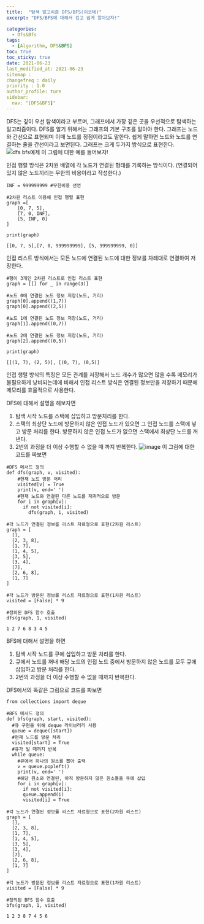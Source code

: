 ```yaml
---
title:  "탐색 알고리즘 DFS/BFS(이코테)"
excerpt: "DFS/BFS에 대해서 깊고 쉽게 알아보자!"

categories:
  - Dfs&Bfs
tags:
  - [Algorithm, DFS&BFS]
toc: true
toc_sticky: true
date: 2021-06-23
last_modified_at: 2021-06-23
sitemap :
changefreq : daily
priority : 1.0
author_profile: ture
sidebar:
  nav: "[DFS&BFS]"
---
```

DFS는 깊이 우선 탐색이라고 부르며, 그래프에서 가장 깊은 곳을 우선적으로 탐색하는 알고리즘이다.
DFS를 알기 위해서는 그래프의 기본 구조를 알아야 한다.
그래프는 노드와 간선으로 표현되며 이때 노드를 정점이라고도 말한다.
쉽게 말하면 노드와 노드를 연결하는 줄을 간선이라고 보면된다.
그래프는 크게 두가지 방식으로 표현한다.
![dfs bfs예제](https://user-images.githubusercontent.com/82932338/123071218-6eb82980-d44f-11eb-9d07-046b25f5c110.jpg)
이 그림에 대한 예를 들어보자!

인접 행렬 방식은 2차원 배열에 각 노드가 연결된 형태를 기록하는 방식이다.
(연결되어 있지 않은 노드끼리는 무한의 비용이라고 작성한다.)
```
INF = 999999999 #무한비용 선언

#2차원 리스트 이용해 인접 행렬 표현
graph =[
    [0, 7, 5],
    [7, 0, INF],
    [5, INF, 0]
]

print(graph)
```
```
[[0, 7, 5],[7, 0, 999999999], [5, 999999999, 0]]
```

인접 리스트 방식에서는 
모든 노드에 연결된 노드에 대한 정보를 차례대로 연결하여 저장한다.
```
#행이 3개인 2차원 리스트로 인접 리스트 표현
graph = [[] for _ in range(3)]

#노드 0에 연결된 노드 정보 저장(노드, 거리)
graph[0].append((1,7))
graph[0].append((2,5))

#노드 1에 연결된 노드 정보 저장(노드, 거리)
graph[1].append((0,7))

#노드 2에 연결된 노드 정보 저장(노드, 거리)
graph[2].append((0,5))

print(graph)
```
```
[[(1, 7), (2, 5)], [(0, 7), (0,5)]
```

인접 행렬 방식의 특징은 모든 관계를 저장해서 노드 개수가 많으면
많을 수록 메모리가 불필요하게 낭비되는데에 비해서 
인접 리스트 방식은 연결된 정보만을 저장하기 때문에 메모리를 
효율적으로 사용한다.

DFS에 대해서 설명을 해보자면
1. 탐색 시작 노드를 스택에 삽입하고 방문처리를 한다.
2. 스택의 최상단 노드에 방문하지 않은 인접 노드가 있으면
   그 인접 노드를 스택에 넣고 방문 처리를 한다.
   방문하지 않은 인접 노드가 없으면 스택에서 최상단 노드를 꺼낸다.
3. 2번의 과정을 더 이상 수행할 수 없을 때 까지 반복한다.
![image](https://user-images.githubusercontent.com/82932338/123082985-919c0b00-d45a-11eb-8a36-d91072a77907.png)
이 그림에 대한 코드를 짜보면
```
#DFS 메서드 정의
def dfs(graph, v, visited):
    #현재 노드 방문 처리
    visited[v] = True
    print(v, end=' ')
    #현재 노드와 연결된 다른 노드를 재귀적으로 방문
    for i in graph[v]:
      if not visited[i]:
        dfs(graph, i, visited)

#각 노드가 연결된 정보를 리스트 자료형으로 표현(2차원 리스트)
graph = [
  [],
  [2, 3, 8],
  [1, 7],
  [1, 4, 5],
  [3, 5],
  [3, 4],
  [7],
  [2, 6, 8],
  [1, 7]
]

#각 노드가 방문된 정보를 리스트 자료형으로 표현(1차원 리스트)
visited = [False] * 9

#정의된 DFS 함수 호출
dfs(graph, 1, visited)
```
```
1 2 7 6 8 3 4 5
```

BFS에 대해서 설명을 하면
1. 탐색 시작 노드를 큐에 삽입하고 방문 처리를 한다.
2. 큐에서 노드를 꺼내 해당 노드의 인접 노드 중에서 방문하지 않은
   노드를 모두 큐에 삽입하고 방문 처리를 한다.
3. 2번의 과정을 더 이상 수행할 수 없을 때까지 반복한다.

DFS에서의 똑같은 그림으로 코드를 짜보면
```
from collections import deque

#BFS 메서드 정의
def bfs(graph, start, visited):
  #큐 구현을 위해 deque 라이브러리 사용
  queue = deque([start])
  #현재 노드를 방문 처리
  visited[start] = True
  #큐가 빌 때까지 반복
  while queue:
    #큐에서 하나의 원소를 뽑아 출력
    v = queue.popleft()
    print(v, end=' ')
    #해당 원소와 연결된, 아직 방문하지 않은 원소들을 큐에 삽입
    for i in graph[v]:
      if not visited[i]:
      queue.append(i)
      visited[i] = True

#각 노드가 연결된 정보를 리스트 자료형으로 표현(2차원 리스트)
graph = [
  [],
  [2, 3, 8],
  [1, 7],
  [1, 4, 5],
  [3, 5],
  [3, 4],
  [7],
  [2, 6, 8],
  [1, 7]
]

#각 노드가 방문된 정보를 리스트 자료형으로 표현(1차원 리스트)
visited = [False] * 9

#정의된 BFS 함수 호출
bfs(graph, 1, visited)
```
```
1 2 3 8 7 4 5 6
```